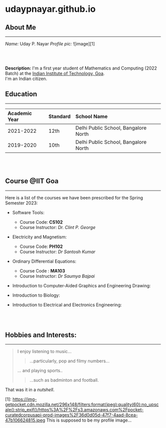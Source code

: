 # udaypnayar.github.io

## About Me
---

_Name:_ Uday P. Nayar
_Profile pic:_
 ![image][1]

<br><br>

**Description:**
I'm a first year student of Mathematics and Computing (2022 Batch) at the [Indian Institute of Technology, Goa](https://iitgoa.ac.in/).  
I'm an Indian citizen.   
  

## Education
---

Academic Year | Standard | School Name
:--- | :--- | :---
2021-2022 | 12th | Delhi Public School, Bangalore North
2019-2020 | 10th | Delhi Public School, Bangalore North

<br><br>  
  
## Course @IIT Goa
---
Here is a list of the courses we have been prescribed for the Spring Semester 2023:

- Software Tools:
	* Course Code: **CS102** 
	* Course Instructor: _Dr. Clint P. George_

- Electricity and Magnetism:
	* Course Code: **PH102**
	* Course Instructor: _Dr Santosh Kumar_

- Ordinary Differential Equations:
	* Course Code : **MA103**
	* Course Instructor: _Dr Saumya Bajpai_

- Introduction to Computer-Aided Graphics and Engineering Drawing: 

- Introduction to Biology:

- Introduction to Electrical and Electronics Engineering:


<br><br>

## Hobbies and Interests:
---

> I enjoy listening to music...
>> ...particularly, pop and filmy numbers...
> 
> ... and playing sports..
>> ...such as badminton and football.
>  
That was it in a _nutshell_.


[1]: https://img-getpocket.cdn.mozilla.net/296x148/filters:format(jpeg):quality(60):no_upscale():strip_exif()/https%3A%2F%2Fs3.amazonaws.com%2Fpocket-curatedcorpusapi-prod-images%2F36d0d05d-47f7-4aad-8cea-47b106624815.jpeg This is supposed to be my profile image...
